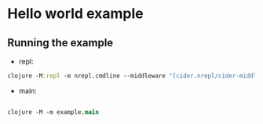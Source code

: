 # Hello world example

## Running the example

- repl:

```clojure
clojure -M:repl -m nrepl.cmdline --middleware "[cider.nrepl/cider-middleware]"
```

- main:

```clojure

clojure -M -m example.main
```
